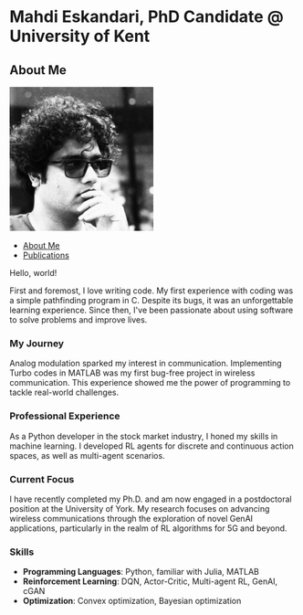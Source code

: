 # Mahdi Eskandari, PhD Candidate @ University of Kent

## About Me

<img src="me.jpeg" alt="Profile Picture" style="width: 50%; height: auto;">


- [About Me](README.md) 
- [Publications](publications.md) 
  
Hello, world!

First and foremost, I love writing code. My first experience with coding was a simple pathfinding program in C. Despite its bugs, it was an unforgettable learning experience. Since then, I've been passionate about using software to solve problems and improve lives.

### My Journey

Analog modulation sparked my interest in communication. Implementing Turbo codes in MATLAB was my first bug-free project in wireless communication. This experience showed me the power of programming to tackle real-world challenges.

### Professional Experience

As a Python developer in the stock market industry, I honed my skills in machine learning. I developed RL agents for discrete and continuous action spaces, as well as multi-agent scenarios.

### Current Focus

I have recently completed my Ph.D. and am now engaged in a postdoctoral position at the University of York. My research focuses on advancing wireless communications through the exploration of novel GenAI applications, particularly in the realm of RL algorithms for 5G and beyond.

### Skills

- **Programming Languages**: Python, familiar with Julia, MATLAB
- **Reinforcement Learning**: DQN, Actor-Critic, Multi-agent RL, GenAI, cGAN
- **Optimization**: Convex optimization, Bayesian optimization
